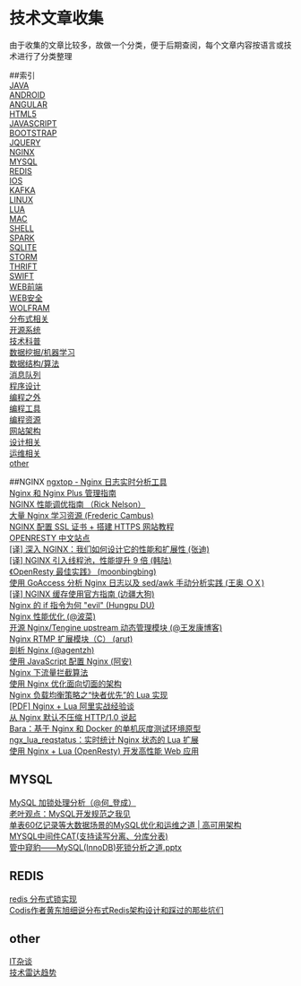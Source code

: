 技术文章收集
======
由于收集的文章比较多，故做一个分类，便于后期查阅，每个文章内容按语言或技术进行了分类整理


##索引  
[JAVA](#JAVA)  
[ANDROID](#ANDROID)  
[ANGULAR](#ANGULAR)  
[HTML5](#HTML5)  
[JAVASCRIPT](#JAVASCRIPT)   
[BOOTSTRAP](#BOOTSTRAP)  
[JQUERY](#JQUERY)  
[NGINX](#NGINX)  
[MYSQL](#MYSQL)  
[REDIS](#REDIS)  
[IOS](#IOS)  
[KAFKA](#KAFKA)  
[LINUX](#LINUX)  
[LUA](#LUA)  
[MAC](#MAC)  
[SHELL](#SHELL)  
[SPARK](#SPARK)  
[SQLITE](#SQLITE)  
[STORM](#STORM)  
[THRIFT](#THRIFT)    
[SWIFT](#SWIFT)  
[WEB前端](#WEB前端)    
[WEB安全](#WEB安全)    
[WOLFRAM](#WOLFRAM)  
[分布式相关](#分布式相关)  
[开源系统](#开源系统)  
[技术科普](#技术科普)  
[数据挖掘/机器学习](#数据挖掘/机器学习)  
[数据结构/算法](#数据结构/算法)  
[消息队列](#消息队列)  
[程序设计](#程序设计)  
[编程之外](talks.md)  
[编程工具](#编程工具)  
[编程资源](#编程资源)  
[网站架构](#网站架构)  
[设计相关](#设计相关)  
[运维相关](#运维相关)  
[other](#other)  

<a name="NGINX"></a>
##NGINX
[ngxtop - Nginx 日志实时分析工具](https://github.com/lebinh/ngxtop)  
[Nginx 和 Nginx Plus 管理指南](https://www.nginx.com/resources/admin-guide)  
[NGINX 性能调优指南 （Rick Nelson）](https://www.nginx.com/blog/tuning-nginx)  
[大量 Nginx 学习资源 (Frederic Cambus)](https://github.com/fcambus/nginx-resources)  
[NGINX 配置 SSL 证书 + 搭建 HTTPS 网站教程](https://s.how/nginx-ssl/)  
[OPENRESTY 中文站点](http://openresty.org/cn/)  
[[译] 深入 NGINX：我们如何设计它的性能和扩展性 (张迪)](http://www.cnbeta.com/articles/402709.htm)  
[[译] NGINX 引入线程池，性能提升 9 倍 (韩陆)](http://www.infoq.com/cn/articles/thread-pools-boost-performance-9x)  
[《OpenResty 最佳实践》 (moonbingbing)](https://moonbingbing.gitbooks.io/openresty-best-practices/content/)  
[使用 GoAccess 分析 Nginx 日志以及 sed/awk 手动分析实践 (王奥 ＯＸ)](http://weekly.manong.io/bounce?url=http%3A%2F%2Fwsgzao.github.io%2Fpost%2Fgoaccess%2F&aid=2963&nid=80)  
[[译] NGINX 缓存使用官方指南 (边疆大狗)](http://www.jointforce.com/jfperiodical/article/949)  
[Nginx 的 if 指令为何 "evil" (Hungpu DU)](http://weekly.manong.io/bounce?url=http%3A%2F%2Fialloc.org%2Fposts%2F2015%2F07%2F28%2Fngx-notes-http-evil-if-1%2F&aid=3160&nid=82)  
[Nginx 性能优化 (@波菜)](http://weekly.manong.io/bounce?url=http%3A%2F%2Fyikebocai.com%2F2014%2F10%2Fnginx-performance-tunning%2F&aid=3275&nid=84)  
[开源 Nginx/Tengine upstream 动态管理模块 (@王发康博客)](http://weekly.manong.io/bounce?url=https%3A%2F%2Fgithub.com%2FSinaMSRE%2Flua-upstream-nginx-module&aid=3328&nid=84)  
[Nginx RTMP 扩展模块（C） (arut)](http://weekly.manong.io/bounce?url=https%3A%2F%2Fgithub.com%2Farut%2Fnginx-rtmp-module&aid=3329&nid=84)  
[剖析 Nginx (@agentzh)](http://weekly.manong.io/bounce?url=https%3A%2F%2Fopenresty.org%2Fdownload%2Fagentzh-nginx-tutorials-zhcn.html&aid=3533&nid=87)  
[使用 JavaScript 配置 Nginx (阿安)](http://weekly.manong.io/bounce?url=http%3A%2F%2Fannn.me%2Fjavascript-nginx%2F%3Fhmsr%3Dtoutiao.io%26utm_medium%3Dtoutiao.io%26utm_source%3Dtoutiao.io&aid=3819&nid=90)  
[Nginx 下流量拦截算法](http://weekly.manong.io/bounce?url=http%3A%2F%2Fhomeway.me%2F2015%2F10%2F21%2Fnginx-lua-traffic-limit-algorithm%2F&aid=4018&nid=92)  
[使用 Nginx 优化面向切面的架构](http://weekly.manong.io/bounce?url=https%3A%2F%2Fruby-china.org%2Ftopics%2F28017&aid=4304&nid=95)  
[Nginx 负载均衡策略之“快者优先”的 Lua 实现](https://blog.jamespan.me/2015/11/27/fastest-first-load-balancer-for-nginx-with-lua/)  
[[PDF] Nginx + Lua 阿⾥实战经验谈](http://iresty.com/download/ebook/2015_con/sunchuanwen.pdf)  
[从 Nginx 默认不压缩 HTTP/1.0 说起](http://weekly.manong.io/bounce?url=https%3A%2F%2Fimququ.com%2Fpost%2Fwhy-nginx-disable-gzip-in-http10.html&aid=4672&nid=99)  
[Bara：基于 Nginx 和 Docker 的单机灰度测试环境原型](http://weekly.manong.io/bounce?url=https%3A%2F%2Fgithub.com%2Fliubin%2Fbara&aid=4722&nid=99)  
[ngx_lua_reqstatus：实时统计 Nginx 状态的 Lua 扩展](https://github.com/zheng-ji/ngx_lua_reqstatus)  
[使用 Nginx + Lua (OpenResty) 开发高性能 Web 应用](http://jinnianshilongnian.iteye.com/blog/2280928)  
<a name="MYSQL"></a>
## MYSQL  
[MySQL 加锁处理分析（@何_登成）](http://hedengcheng.com/?p=771)  
[老叶观点：MySQL开发规范之我见](http://imysql.com/2015/07/23/something-important-about-mysql-design-reference.shtml)  
[单表60亿记录等大数据场景的MySQL优化和运维之道 | 高可用架构](http://mp.weixin.qq.com/s?__biz=MzAwMDU1MTE1OQ==&mid=209403337&idx=1&sn=f99429e24e8c591111a355e072f93e05)  
[ MYSQL中间件CAT(支持读写分离、分库分表) ](https://github.com/MyCATApache/Mycat-Server)  
[管中窥豹——MySQL(InnoDB)死锁分析之道.pptx](http://vdisk.weibo.com/s/dBzv2si4KuNS)  
<a name="REDIS"></a>
## REDIS  
[redis 分布式锁实现](http://www.redis.io/topics/distlock)  
[Codis作者黄东旭细说分布式Redis架构设计和踩过的那些坑们](http://mp.weixin.qq.com/s?__biz=MzAwMDU1MTE1OQ==&mid=208733458&idx=1&sn=691bfde670fb2dd649685723f7358fea)
<a name="other"></a>
## other
[IT杂谈](http://github.com/yikey/tech/other/t1.md)  
[技术雷达趋势](https://www.thoughtworks.com/cn/radar)   
